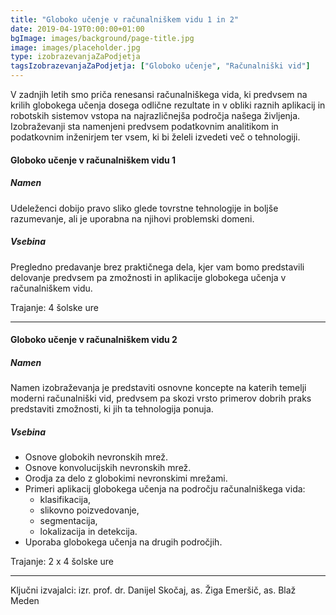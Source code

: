 ```yaml
---
title: "Globoko učenje v računalniškem vidu 1 in 2"
date: 2019-04-19T0:00:00+01:00
bgImage: images/background/page-title.jpg
image: images/placeholder.jpg
type: izobrazevanjaZaPodjetja
tagsIzobrazevanjaZaPodjetja: ["Globoko učenje", "Računalniški vid"]
---
```


V zadnjih letih smo priča renesansi računalniškega vida, ki predvsem na krilih globokega učenja dosega odlične rezultate in v obliki raznih aplikacij in robotskih sistemov vstopa na najrazličnejša področja našega življenja. Izobraževanji sta namenjeni predvsem podatkovnim analitikom in
podatkovnim inženirjem ter vsem, ki bi želeli izvedeti več o tehnologiji.

#### Globoko učenje v računalniškem vidu 1
##### Namen
Udeleženci dobijo pravo sliko glede tovrstne tehnologije in boljše razumevanje, ali je uporabna na njihovi problemski domeni. 

##### Vsebina
Pregledno predavanje brez praktičnega dela, kjer vam bomo predstavili delovanje predvsem pa zmožnosti in aplikacije globokega učenja v računalniškem vidu. 

Trajanje: 4 šolske ure 

---

#### Globoko učenje v računalniškem vidu 2
##### Namen
Namen izobraževanja je predstaviti osnovne koncepte na katerih temelji moderni računalniški vid, predvsem pa skozi vrsto primerov dobrih praks predstaviti zmožnosti, ki jih ta tehnologija ponuja.

##### Vsebina
- Osnove globokih nevronskih mrež.
- Osnove konvolucijskih nevronskih mrež.
- Orodja za delo z globokimi nevronskimi mrežami.
- Primeri aplikacij globokega učenja na področju računalniškega vida:
    - klasifikacija,
    - slikovno poizvedovanje,
    - segmentacija,
    - lokalizacija in detekcija.
- Uporaba globokega učenja na drugih področjih.

Trajanje: 2 x 4 šolske ure

---

Ključni izvajalci: izr. prof. dr. Danijel Skočaj, as. Žiga Emeršič, as. Blaž Meden
